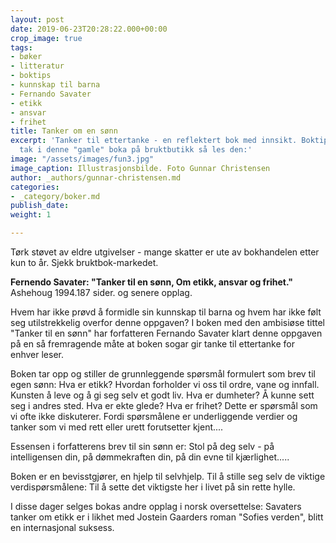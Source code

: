 ```yaml
---
layout: post
date: 2019-06-23T20:28:22.000+00:00
crop_image: true
tags:
- bøker
- litteratur
- boktips
- kunnskap til barna
- Fernando Savater
- etikk
- ansvar
- frihet
title: Tanker om en sønn
excerpt: 'Tanker til ettertanke - en reflektert bok med innsikt. Boktips - får du
  tak i denne "gamle" boka på bruktbutikk så les den:'
image: "/assets/images/fun3.jpg"
image_caption: Illustrasjonsbilde. Foto Gunnar Christensen
author: _authors/gunnar-christensen.md
categories:
- _category/boker.md
publish_date: 
weight: 1

---
```

Tørk støvet av eldre utgivelser - mange skatter er ute av bokhandelen etter kun to år. Sjekk bruktbok-markedet.

**Fernendo Savater: "Tanker til en sønn, Om etikk, ansvar og frihet."** Ashehoug 1994.187 sider. og senere opplag.

Hvem har ikke prøvd å formidle sin kunnskap til barna og hvem har ikke følt seg utilstrekkelig overfor denne oppgaven? I boken med den ambisiøse tittel "Tanker til en sønn" har forfatteren Fernando Savater klart denne oppgaven på en så fremragende måte at boken sogar gir tanke til ettertanke for enhver leser.

Boken tar opp og stiller de grunnleggende spørsmål formulert som brev til egen sønn: Hva er etikk? Hvordan forholder vi oss til ordre, vane og innfall. Kunsten å leve og å gi seg selv et godt liv. Hva er dumheter? Å kunne sett seg i andres sted. Hva er ekte glede? Hva er frihet? Dette er spørsmål som vi ofte ikke diskuterer. Fordi spørsmålene er underliggende verdier og tanker som vi med rett eller urett forutsetter kjent....

Essensen i forfatterens brev til sin sønn er: Stol på deg selv - på intelligensen din, på dømmekraften din, på din evne til kjærlighet.....

Boken er en bevisstgjører, en hjelp til selvhjelp. Til å stille seg selv de viktige verdispørsmålene: Til å sette det viktigste her i livet på sin rette hylle.

I disse dager selges bokas andre opplag i norsk oversettelse: Savaters tanker om etikk er i likhet med Jostein Gaarders roman "Sofies verden", blitt en internasjonal suksess.